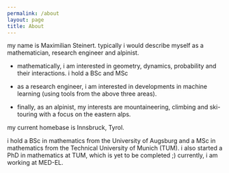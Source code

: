 ```yaml
---
permalink: /about
layout: page
title: About
---
```


my name is Maximilian Steinert.
typically i would describe myself as a mathematician, research engineer and alpinist.

- mathematically, i am interested in geometry, dynamics, probability and their interactions. i hold a BSc and MSc 

- as a research engineer, i am interested in developments in machine learning (using tools from the above three areas).

- finally, as an alpinist, my interests are mountaineering, climbing and ski-touring with a focus on the eastern alps.

my current homebase is Innsbruck, Tyrol. 

i hold a BSc in mathematics from the University of Augsburg and a MSc in mathematics from the Technical University of Munich (TUM). i also started a PhD in mathematics at TUM, which is yet to be completed ;) currently, i am working at MED-EL.

